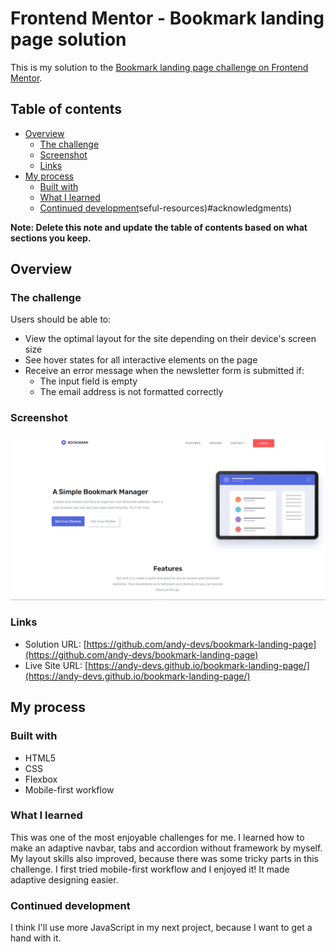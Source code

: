 # Frontend Mentor - Bookmark landing page solution

This is my solution to the [Bookmark landing page challenge on Frontend Mentor](https://www.frontendmentor.io/challenges/bookmark-landing-page-5d0b588a9edda32581d29158).

## Table of contents

-   [Overview](#overview)
    -   [The challenge](#the-challenge)
    -   [Screenshot](#screenshot)
    -   [Links](#links)
-   [My process](#my-process)
    -   [Built with](#built-with)
    -   [What I learned](#what-i-learned)
    -   [Continued development](#continued-development)seful-resources)#acknowledgments)

**Note: Delete this note and update the table of contents based on what sections you keep.**

## Overview

### The challenge

Users should be able to:

-   View the optimal layout for the site depending on their device's screen size
-   See hover states for all interactive elements on the page
-   Receive an error message when the newsletter form is submitted if:
    -   The input field is empty
    -   The email address is not formatted correctly

### Screenshot

![WebSite](/images/screenshot_desktop.png)

### Links

-   Solution URL: [https://github.com/andy-devs/bookmark-landing-page](https://github.com/andy-devs/bookmark-landing-page)
-   Live Site URL: [https://andy-devs.github.io/bookmark-landing-page/](https://andy-devs.github.io/bookmark-landing-page/)

## My process

### Built with

-   HTML5
-   CSS
-   Flexbox
-   Mobile-first workflow

### What I learned

This was one of the most enjoyable challenges for me. I learned how to make an adaptive navbar, tabs and accordion without framework by myself. My layout skills also improved, because there was some tricky parts in this challenge. I first tried mobile-first workflow and I enjoyed it! It made adaptive designing easier.

### Continued development

I think I'll use more JavaScript in my next project, because I want to get a hand with it.
